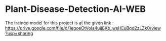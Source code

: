 # Plant-Disease-Detection-AI-WEB

The trained model for this project is at the given link : 
https://drive.google.com/file/d/1egoeOtVoIs4ujj8Kb_wsHEuBqd2zLZk0/view?usp=sharing
